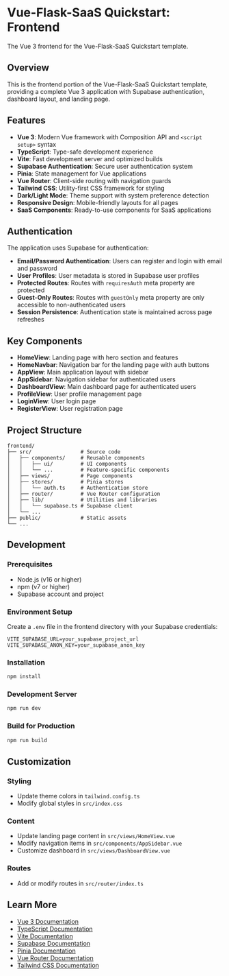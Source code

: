 # Vue-Flask-SaaS Quickstart: Frontend

The Vue 3 frontend for the Vue-Flask-SaaS Quickstart template.

## Overview

This is the frontend portion of the Vue-Flask-SaaS Quickstart template, providing a complete Vue 3 application with Supabase authentication, dashboard layout, and landing page.

## Features

- **Vue 3**: Modern Vue framework with Composition API and `<script setup>` syntax
- **TypeScript**: Type-safe development experience
- **Vite**: Fast development server and optimized builds
- **Supabase Authentication**: Secure user authentication system
- **Pinia**: State management for Vue applications
- **Vue Router**: Client-side routing with navigation guards
- **Tailwind CSS**: Utility-first CSS framework for styling
- **Dark/Light Mode**: Theme support with system preference detection
- **Responsive Design**: Mobile-friendly layouts for all pages
- **SaaS Components**: Ready-to-use components for SaaS applications

## Authentication

The application uses Supabase for authentication:

- **Email/Password Authentication**: Users can register and login with email and password
- **User Profiles**: User metadata is stored in Supabase user profiles
- **Protected Routes**: Routes with `requiresAuth` meta property are protected
- **Guest-Only Routes**: Routes with `guestOnly` meta property are only accessible to non-authenticated users
- **Session Persistence**: Authentication state is maintained across page refreshes

## Key Components

- **HomeView**: Landing page with hero section and features
- **HomeNavbar**: Navigation bar for the landing page with auth buttons
- **AppView**: Main application layout with sidebar
- **AppSidebar**: Navigation sidebar for authenticated users
- **DashboardView**: Main dashboard page for authenticated users
- **ProfileView**: User profile management page
- **LoginView**: User login page
- **RegisterView**: User registration page

## Project Structure

```
frontend/
├── src/                # Source code
│   ├── components/     # Reusable components
│   │   ├── ui/         # UI components
│   │   └── ...         # Feature-specific components
│   ├── views/          # Page components
│   ├── stores/         # Pinia stores
│   │   └── auth.ts     # Authentication store
│   ├── router/         # Vue Router configuration
│   ├── lib/            # Utilities and libraries
│   │   └── supabase.ts # Supabase client
│   └── ...
├── public/             # Static assets
└── ...
```

## Development

### Prerequisites

- Node.js (v16 or higher)
- npm (v7 or higher)
- Supabase account and project

### Environment Setup

Create a `.env` file in the frontend directory with your Supabase credentials:
```
VITE_SUPABASE_URL=your_supabase_project_url
VITE_SUPABASE_ANON_KEY=your_supabase_anon_key
```

### Installation

```bash
npm install
```

### Development Server

```bash
npm run dev
```

### Build for Production

```bash
npm run build
```

## Customization

### Styling

- Update theme colors in `tailwind.config.ts`
- Modify global styles in `src/index.css`

### Content

- Update landing page content in `src/views/HomeView.vue`
- Modify navigation items in `src/components/AppSidebar.vue`
- Customize dashboard in `src/views/DashboardView.vue`

### Routes

- Add or modify routes in `src/router/index.ts`

## Learn More

- [Vue 3 Documentation](https://v3.vuejs.org/)
- [TypeScript Documentation](https://www.typescriptlang.org/docs/)
- [Vite Documentation](https://vitejs.dev/guide/)
- [Supabase Documentation](https://supabase.io/docs)
- [Pinia Documentation](https://pinia.vuejs.org/)
- [Vue Router Documentation](https://router.vuejs.org/)
- [Tailwind CSS Documentation](https://tailwindcss.com/docs)
